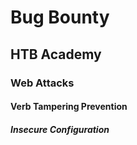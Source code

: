 # Bug Bounty
## HTB Academy
### Web Attacks
#### Verb Tampering Prevention
##### Insecure Configuration
